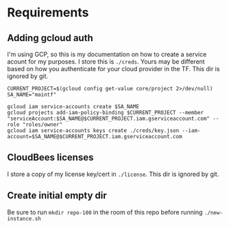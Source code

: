 # Requirements
## Adding gcloud auth
I'm using GCP, so this is my documentation on how to create a service acount for my purposes. I store this is `./creds`. Yours may be different based on how you authenticate for your cloud provider in the TF. This dir is ignored by git.

```
CURRENT_PROJECT=$(gcloud config get-value core/project 2>/dev/null)
SA_NAME="maintf"

gcloud iam service-accounts create $SA_NAME
gcloud projects add-iam-policy-binding $CURRENT_PROJECT --member "serviceAccount:$SA_NAME@$CURRENT_PROJECT.iam.gserviceaccount.com" --role "roles/owner"
gcloud iam service-accounts keys create ./creds/key.json --iam-account=$SA_NAME@$CURRENT_PROJECT.iam.gserviceaccount.com
```

## CloudBees licenses
I store a copy of my license key/cert in `./license`. This dir is ignored by git.

## Create initial empty dir
Be sure to run `mkdir repo-100` in the room of this repo before running `./new-instance.sh`
